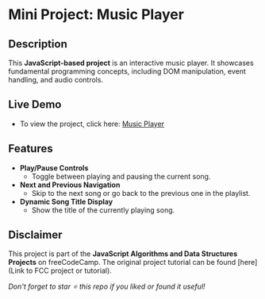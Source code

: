 # Mini Project: Music Player

## Description

This **JavaScript-based project** is an interactive music player. It showcases fundamental programming concepts, including DOM manipulation, event handling, and audio controls.

## Live Demo

-   To view the project, click here: [Music Player](https://quintin-dev.github.io/JavaScript-Mini_Project-Music_Player/)

## Features

-   **Play/Pause Controls**
    -   Toggle between playing and pausing the current song.
-   **Next and Previous Navigation**
    -   Skip to the next song or go back to the previous one in the playlist.
-   **Dynamic Song Title Display**
    -   Show the title of the currently playing song.

## Disclaimer

This project is part of the **JavaScript Algorithms and Data Structures Projects** on freeCodeCamp. The original project tutorial can be found [here](Link to FCC project or tutorial).

_Don't forget to star ⭐ this repo if you liked or found it useful!_

